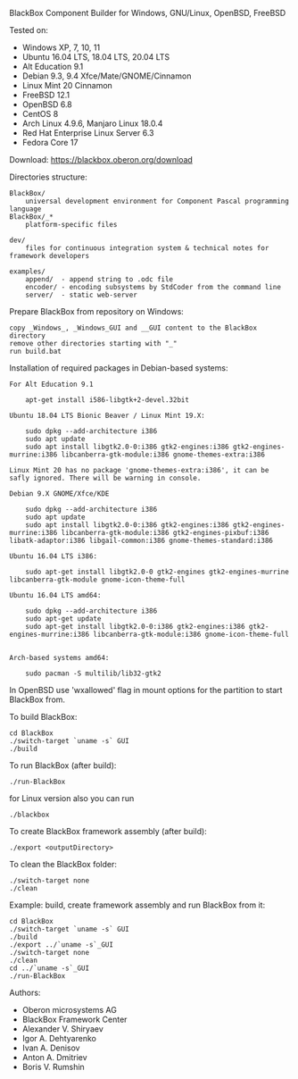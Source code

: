 BlackBox Component Builder for Windows, GNU/Linux, OpenBSD, FreeBSD

Tested on:
* Windows XP, 7, 10, 11
* Ubuntu 16.04 LTS, 18.04 LTS, 20.04 LTS
* Alt Education 9.1
* Debian 9.3, 9.4 Xfce/Mate/GNOME/Cinnamon
* Linux Mint 20 Cinnamon
* FreeBSD 12.1
* OpenBSD 6.8
* CentOS 8
* Arch Linux 4.9.6, Manjaro Linux 18.0.4
* Red Hat Enterprise Linux Server 6.3
* Fedora Core 17

Download: https://blackbox.oberon.org/download

Directories structure:

	BlackBox/
		universal development environment for Component Pascal programming language
	BlackBox/_*
		platform-specific files

	dev/
		files for continuous integration system & technical notes for framework developers

	examples/
		append/  - append string to .odc file
		encoder/ - encoding subsystems by StdCoder from the command line
		server/  - static web-server

Prepare BlackBox from repository on Windows:

	copy _Windows_, _Windows_GUI and __GUI content to the BlackBox directory
	remove other directories starting with "_"
	run build.bat


Installation of required packages in Debian-based systems:

	For Alt Education 9.1

		apt-get install i586-libgtk+2-devel.32bit

	Ubuntu 18.04 LTS Bionic Beaver / Linux Mint 19.X:

		sudo dpkg --add-architecture i386
		sudo apt update
		sudo apt install libgtk2.0-0:i386 gtk2-engines:i386 gtk2-engines-murrine:i386 libcanberra-gtk-module:i386 gnome-themes-extra:i386

	Linux Mint 20 has no package 'gnome-themes-extra:i386', it can be safly ignored. There will be warning in console.

	Debian 9.X GNOME/Xfce/KDE

		sudo dpkg --add-architecture i386
		sudo apt update
		sudo apt install libgtk2.0-0:i386 gtk2-engines:i386 gtk2-engines-murrine:i386 libcanberra-gtk-module:i386 gtk2-engines-pixbuf:i386 libatk-adaptor:i386 libgail-common:i386 gnome-themes-standard:i386

	Ubuntu 16.04 LTS i386:

		sudo apt-get install libgtk2.0-0 gtk2-engines gtk2-engines-murrine libcanberra-gtk-module gnome-icon-theme-full

	Ubuntu 16.04 LTS amd64:

		sudo dpkg --add-architecture i386
		sudo apt-get update
		sudo apt-get install libgtk2.0-0:i386 gtk2-engines:i386 gtk2-engines-murrine:i386 libcanberra-gtk-module:i386 gnome-icon-theme-full


	Arch-based systems amd64:

		sudo pacman -S multilib/lib32-gtk2

In OpenBSD use 'wxallowed' flag in mount options for the partition to start BlackBox from.



To build BlackBox:

	cd BlackBox
	./switch-target `uname -s` GUI
	./build

To run BlackBox (after build):

	./run-BlackBox

for Linux version also you can run

	./blackbox

To create BlackBox framework assembly (after build):

	./export <outputDirectory>

To clean the BlackBox folder:

	./switch-target none
	./clean

Example: build, create framework assembly and run BlackBox from it:

	cd BlackBox
	./switch-target `uname -s` GUI
	./build
	./export ../`uname -s`_GUI
	./switch-target none
	./clean
	cd ../`uname -s`_GUI
	./run-BlackBox

Authors:
* Oberon microsystems AG
* BlackBox Framework Center
* Alexander V. Shiryaev
* Igor A. Dehtyarenko
* Ivan A. Denisov
* Anton A. Dmitriev
* Boris V. Rumshin
